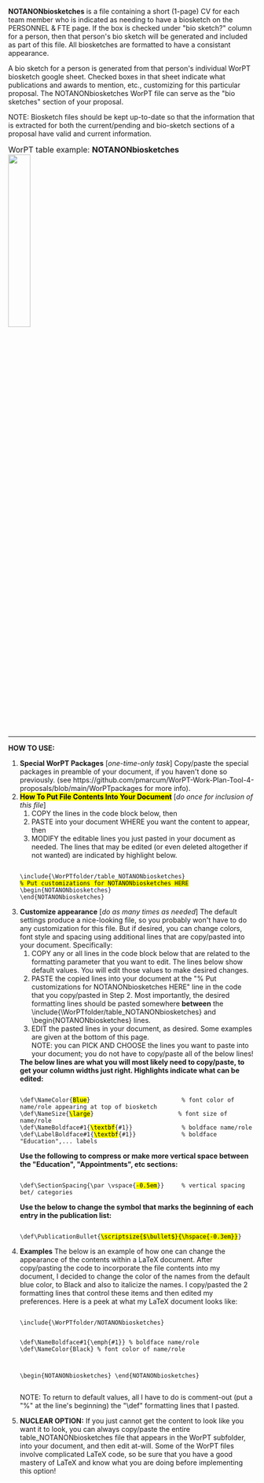 <b>NOTANONbiosketches</b> is a file containing a short (1-page) CV for each team member who is indicated as needing to have a biosketch on the PERSONNEL & FTE page. If the box is checked under "bio sketch?" column for a person, then that person's bio sketch will be generated and included as part of this file. All biosketches are formatted to have a consistant appearance. 

A bio sketch for a person is generated from that person's individual WorPT biosketch google sheet. Checked boxes in that sheet indicate what publications and awards to mention, etc., customizing for this particular proposal. The NOTANONbiosketches WorPT file can serve as the "bio sketches" section of your proposal.  

NOTE: Biosketch files should be kept up-to-date so that the information that is extracted for both the current/pending and bio-sketch
sections of a proposal have valid and current information.

<font size="3">WorPT table example: <b>NOTANONbiosketches</b></font>
<br>
<img src="https://lh3.googleusercontent.com/d/1f3XxoAT5680nxNbcwWk4uifOvXdytuUh" width=30%>
<hr>
<b>HOW TO USE:</b>
<ol>
<li><b>Special WorPT Packages</b> [<i>one-time-only task</i>] Copy/paste the special packages in preamble of your document, if you haven't done so previously. (see https://github.com/pmarcum/WorPT-Work-Plan-Tool-4-proposals/blob/main/WorPTpackages for more info).</li>
<li><mark><b>How To Put File Contents Into Your Document</b></mark> [<i>do once for inclusion of this file</i>] 
<ol>
<li>COPY the lines in the code block below, then</li>
<li>PASTE into your document WHERE you want the content to appear, then</li>
<li>MODIFY the editable lines you just pasted in your document as needed. The lines that may be edited (or even deleted altogether if not wanted) are indicated by highlight below. </li>
</ol>
   
<pre><code>
\include{\WorPTfolder/table_NOTANONbiosketches}
<mark>% Put customizations for NOTANONbiosketches HERE</mark>
\begin{NOTANONbiosketches}
\end{NOTANONbiosketches}  
</code></pre>
</li>

<li><b>Customize appearance</b> [<i>do as many times as needed</i>]
The default settings produce a nice-looking file, so you probably won't have to do any customization for this file. But if desired, you can change colors, font style and spacing using additional lines that are copy/pasted into your document. Specifically: 
<ol>
<li>COPY any or all lines in the code block below that are related to the formatting parameter that you want to edit. The lines below show default values. You will edit those values to make desired changes.</li>
<li>PASTE the copied lines into your document at the "% Put customizations for NOTANONbiosketches HERE" line in the code that you copy/pasted in Step 2. Most importantly, the desired formatting lines should be pasted somewhere <b>between</b> the \include{\WorPTfolder/table_NOTANONbiosketches} and \begin{NOTANONbiosketches} lines. </li>
<li>EDIT the pasted lines in your document, as desired. Some examples are given at the bottom of this page.</li>
NOTE: you can PICK AND CHOOSE the lines you want to paste into your document; you do not have to copy/paste all of the below lines!
</ol>
<b>The below lines are what you will most likely need to copy/paste, to get your column widths just right. Highlights indicate what can be edited:</b>    
<pre><code>
\def\NameColor{<mark>Blue</mark>}                          % font color of name/role appearing at top of biosketch
\def\NameSize{<mark>\large</mark>}                        % font size of name/role
\def\NameBoldface#1{<mark>\textbf</mark>{#1}}              % boldface name/role
\def\LabelBoldface#1{<mark>\textbf</mark>{#1}}             % boldface "Education",... labels
</code></pre>
<b>Use the following to compress or make more vertical space between the "Education", "Appointments", etc sections:</b>
<pre><code>
\def\SectionSpacing{\par \vspace{<mark>-0.5em</mark>}}     % vertical spacing bet/ categories
</code></pre>
<b>Use the below to change the symbol that marks the beginning of each entry in the publication list:</b>
<pre><code>
\def\PublicationBullet{<mark>\scriptsize{$\bullet$}{\hspace{-0.3em}}</mark>}
</code></pre>
</li>

<li><b>Examples</b>
The below is an example of how one can change the appearance of the contents within a LaTeX document. After copy/pasting the code to incorporate the file contents into my document, I decided to change the color of the names from the default blue color, to Black and also to italicize the names. I copy/pasted the 2 formatting lines that control these items and then edited my preferences. Here is a peek at what my LaTeX document looks like:  
<pre><code>
\include{\WorPTfolder/NOTANONbiosketches}
    
\def\NameBoldface#1{\emph{#1}}              % boldface name/role
\def\NameColor{Black}                          % font color of name/role

\begin{NOTANONbiosketches}
\end{NOTANONbiosketches}
</code></pre>
NOTE: To return to default values, all I have to do is comment-out (put a "%" at the line's beginning) the "\def" formatting lines that I pasted. 
</li>

<li><b>NUCLEAR OPTION:</b>
If you just cannot get the content to look like you want it to look, you can always copy/paste the entire table_NOTANONbiosketches file that appears in the WorPT subfolder, into your document, and then edit at-will.  Some of the WorPT files involve complicated LaTeX code, so be sure that you have a good mastery of LaTeX and know what you are doing before implementing this option!
</li>
</ol>
